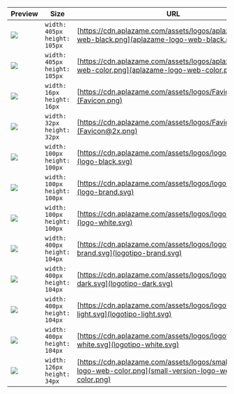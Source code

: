 
Preview | Size | URL
------- | ---- | ---
[![](aplazame-logo-web-black.png)](aplazame-logo-web-black.png) | `width: 405px`<br>`height: 105px` | [https://cdn.aplazame.com/assets/logos/aplazame-logo-web-black.png](aplazame-logo-web-black.png)
[![](aplazame-logo-web-color.png)](aplazame-logo-web-color.png) | `width: 405px`<br>`height: 105px` | [https://cdn.aplazame.com/assets/logos/aplazame-logo-web-color.png](aplazame-logo-web-color.png)
[![](Favicon.png)](Favicon.png) | `width: 16px`<br>`height: 16px` | [https://cdn.aplazame.com/assets/logos/Favicon.png](Favicon.png)
[![](Favicon@2x.png)](Favicon@2x.png) | `width: 32px`<br>`height: 32px` | [https://cdn.aplazame.com/assets/logos/Favicon@2x.png](Favicon@2x.png)
[![](logo-black.svg)](logo-black.svg) | `width: 100px`<br>`height: 100px` | [https://cdn.aplazame.com/assets/logos/logo-black.svg](logo-black.svg)
[![](logo-brand.svg)](logo-brand.svg) | `width: 100px`<br>`height: 100px` | [https://cdn.aplazame.com/assets/logos/logo-brand.svg](logo-brand.svg)
[![](logo-white.svg)](logo-white.svg) | `width: 100px`<br>`height: 100px` | [https://cdn.aplazame.com/assets/logos/logo-white.svg](logo-white.svg)
[![](logotipo-brand.svg)](logotipo-brand.svg) | `width: 400px`<br>`height: 104px` | [https://cdn.aplazame.com/assets/logos/logotipo-brand.svg](logotipo-brand.svg)
[![](logotipo-dark.svg)](logotipo-dark.svg) | `width: 400px`<br>`height: 104px` | [https://cdn.aplazame.com/assets/logos/logotipo-dark.svg](logotipo-dark.svg)
[![](logotipo-light.svg)](logotipo-light.svg) | `width: 400px`<br>`height: 104px` | [https://cdn.aplazame.com/assets/logos/logotipo-light.svg](logotipo-light.svg)
[![](logotipo-white.svg)](logotipo-white.svg) | `width: 400px`<br>`height: 104px` | [https://cdn.aplazame.com/assets/logos/logotipo-white.svg](logotipo-white.svg)
[![](small-version-logo-web-color.png)](small-version-logo-web-color.png) | `width: 126px`<br>`height: 34px` | [https://cdn.aplazame.com/assets/logos/small-version-logo-web-color.png](small-version-logo-web-color.png)
